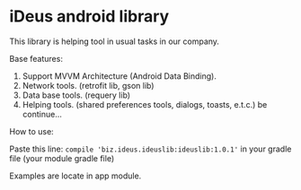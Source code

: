 # iDeus android library

[logo]: https://avatars2.githubusercontent.com/u/5500488?v=3&s=200

This library is helping tool in usual tasks in our company.

Base features:
1. Support MVVM Architecture (Android Data Binding).
2. Network tools. (retrofit lib, gson lib)
3. Data base tools. (requery lib)
4. Helping tools. (shared preferences tools, dialogs, toasts, e.t.c.)
be continue...

How to use:

Paste this line:
`compile 'biz.ideus.ideuslib:ideuslib:1.0.1'`
in your gradle file (your module gradle file)

Examples are locate in app module.
